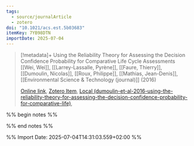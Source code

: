 ```yaml
---
tags:
  - source/journalArticle
  - zotero
doi: "10.1021/acs.est.5b03683"
itemKey: 7YB98DTN
importDate: 2025-07-04
---
```

>[!metadata]+
> Using the Reliability Theory for Assessing the Decision Confidence Probability for Comparative Life Cycle Assessments
> [[Wei, Wei]], [[Larrey-Lassalle, Pyrène]], [[Faure, Thierry]], [[Dumoulin, Nicolas]], [[Roux, Philippe]], [[Mathias, Jean-Denis]], 
> [[Environmental Science & Technology (journal)]] (2016)
> 
> [Online link](https://pubs.acs.org/doi/10.1021/acs.est.5b03683), [Zotero Item](zotero://select/library/items/7YB98DTN), [Local (dumoulin-et-al-2016-using-the-reliability-theory-for-assessing-the-decision-confidence-probability-for-comparative-life)](file://C:/Users/aburg/Documents/references/zotero/storage/8N474S9V/dumoulin-et-al-2016-using-the-reliability-theory-for-assessing-the-decision-confidence-probability-for-comparative-life.pdf), 

%% begin notes %%

%% end notes %%

%% Import Date: 2025-07-04T14:31:03.559+02:00 %%
